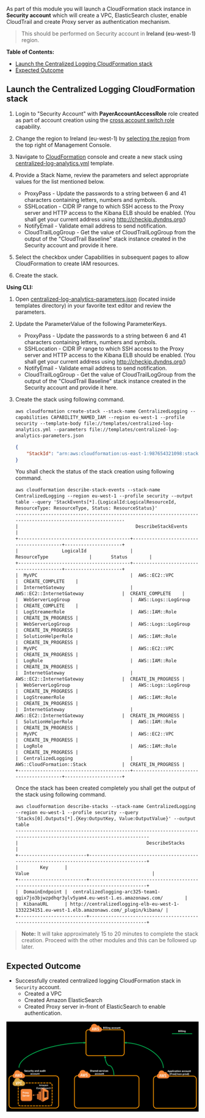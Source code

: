As part of this module you will launch a CloudFormation stack instance in **Security account** which will create a VPC, ElasticSearch cluster, enable CloudTrail and create Proxy server as authentication mechanism.

> This should be performed on Security account in **Ireland (eu-west-1)** region.

**Table of Contents:**
-   [Launch the Centralized Logging CloudFormation stack](#launch-the-centralized-logging-cloudformation-stack)
-   [Expected Outcome](expected-outcome)


## Launch the Centralized Logging CloudFormation stack

1.  Login to "Security Account" with **PayerAccountAccessRole** role created as part of account creation using the [cross account switch role](http://docs.aws.amazon.com/IAM/latest/UserGuide/id_roles_use_switch-role-console.html) capability.

2.  Change the region to Ireland (eu-west-1) by [selecting the region](http://docs.aws.amazon.com/awsconsolehelpdocs/latest/gsg/getting-started.html#select-region) from the top right of Management Console.

3.  Navigate to [CloudFormation](https://eu-west-1.console.aws.amazon.com/cloudformation/home?region=eu-west-1#/stacks?filter=active) console and create a new stack using [centralized-log-analytics.yml](../templates/centralized-log-analytics.yml) template.

4.  Provide a Stack Name, review the parameters and select appropriate values for the list mentioned below.

    -   ProxyPass - Update the passwords to a string between 6 and 41 characters containing letters, numbers and symbols.
    -   SSHLocation - CIDR IP range to which SSH access to the Proxy server and HTTP access to the Kibana ELB should be enabled. (You shall get your current address using <http://checkip.dyndns.org/>)
    -   NotifyEmail - Validate email address to send notification.
    -   CloudTrailLogGroup - Get the value of CloudTrailLogGroup from the output of the "CloudTrail Baseline" stack instance created in the Security account and provide it here.

5.  Select the checkbox under Capabilities in subsequent pages to allow CloudFormation to create IAM resources.

6.  Create the stack.

**Using CLI:**

1.  Open [centralized-log-analytics-parameters.json](../templates/centralized-log-analytics-parameters.json) (located inside templates directory) in your favorite text editor and review the parameters.

2.  Update the ParameterValue of the following ParameterKeys.

    -   ProxyPass - Update the passwords to a string between 6 and 41 characters containing letters, numbers and symbols.
    -   SSHLocation - CIDR IP range to which SSH access to the Proxy server and HTTP access to the Kibana ELB should be enabled. (You shall get your current address using <http://checkip.dyndns.org/>)
    -   NotifyEmail - Validate email address to send notification.
    -   CloudTrailLogGroup - Get the value of CloudTrailLogGroup from the output of the "CloudTrail Baseline" stack instance created in the Security account and provide it here.

3.  Create the stack using following command.
    ```
    aws cloudformation create-stack --stack-name CentralizedLogging --capabilities CAPABILITY_NAMED_IAM --region eu-west-1 --profile security --template-body file://templates/centralized-log-analytics.yml --parameters file://templates/centralized-log-analytics-parameters.json
    ```
    ```json
    {
        "StackId": "arn:aws:cloudformation:us-east-1:987654321098:stack/CentralizedLogging/3d1abad2-ba80-11e7-93d4-28a3c090500c"
    }
    ```

    You shall check the status of the stack creation using following command.
    ```
    aws cloudformation describe-stack-events --stack-name CentralizedLogging --region eu-west-1 --profile security --output table --query 'StackEvents[*].{LogicalId:LogicalResourceId, ResourceType: ResourceType, Status: ResourceStatus}'
    -----------------------------------------------------------------------------------------------------------
    |                                           DescribeStackEvents                                           |
    +-----------------------------------------+-----------------------------------------+---------------------+
    |                LogicalId                |              ResourceType               |       Status        |
    +-----------------------------------------+-----------------------------------------+---------------------+
    |  MyVPC                                  |  AWS::EC2::VPC                          |  CREATE_COMPLETE    |
    |  InternetGateway                        |  AWS::EC2::InternetGateway              |  CREATE_COMPLETE    |
    |  WebServerLogGroup                      |  AWS::Logs::LogGroup                    |  CREATE_COMPLETE    |
    |  LogStreamerRole                        |  AWS::IAM::Role                         |  CREATE_IN_PROGRESS |
    |  WebServerLogGroup                      |  AWS::Logs::LogGroup                    |  CREATE_IN_PROGRESS |
    |  SolutionHelperRole                     |  AWS::IAM::Role                         |  CREATE_IN_PROGRESS |
    |  MyVPC                                  |  AWS::EC2::VPC                          |  CREATE_IN_PROGRESS |
    |  LogRole                                |  AWS::IAM::Role                         |  CREATE_IN_PROGRESS |
    |  InternetGateway                        |  AWS::EC2::InternetGateway              |  CREATE_IN_PROGRESS |
    |  WebServerLogGroup                      |  AWS::Logs::LogGroup                    |  CREATE_IN_PROGRESS |
    |  LogStreamerRole                        |  AWS::IAM::Role                         |  CREATE_IN_PROGRESS |
    |  InternetGateway                        |  AWS::EC2::InternetGateway              |  CREATE_IN_PROGRESS |
    |  SolutionHelperRole                     |  AWS::IAM::Role                         |  CREATE_IN_PROGRESS |
    |  MyVPC                                  |  AWS::EC2::VPC                          |  CREATE_IN_PROGRESS |
    |  LogRole                                |  AWS::IAM::Role                         |  CREATE_IN_PROGRESS |
    |  CentralizedLogging                     |  AWS::CloudFormation::Stack             |  CREATE_IN_PROGRESS |
    +-----------------------------------------+-----------------------------------------+---------------------+
    ```

    Once the stack has been created completely you shall get the output of the stack using following command.
    ```
    aws cloudformation describe-stacks --stack-name CentralizedLogging --region eu-west-1 --profile security --query 'Stacks[0].Outputs[*].{Key:OutputKey, Value:OutputValue}' --output table
    --------------------------------------------------------------------------------------------------------------------
    |                                               DescribeStacks                                                     |
    +-------------------------+----------------------------------------------------------------------------------------+
    |        Key      |                                              Value                                             |
    +-------------------------+----------------------------------------------------------------------------------------+
    |  DomainEndpoint |  centralizedlogging-arc325-team1-qgix7jo3bjwzpdhqr3ylv5yam4.eu-west-1.es.amazonaws.com/        |
    |  KibanaURL      | http://centralizedlogging-elb-eu-west-1-1332234151.eu-west-1.elb.amazonaws.com/_plugin/kibana/ |
    +-------------------------+----------------------------------------------------------------------------------------+
    ```

> **Note:**
> It will take approximately 15 to 20 minutes to complete the stack creation. Proceed with the other modules and this can be followed up later.

## Expected Outcome
*   Successfully created centralized logging CloudFormation stack in `Security` account.
    -   Created a VPC
    -   Created Amazon ElasticSearch
    -   Created Proxy server in-front of ElasticSearch to enable authentication.

![centralized-logging-image](../images/centralized-logging.png)
